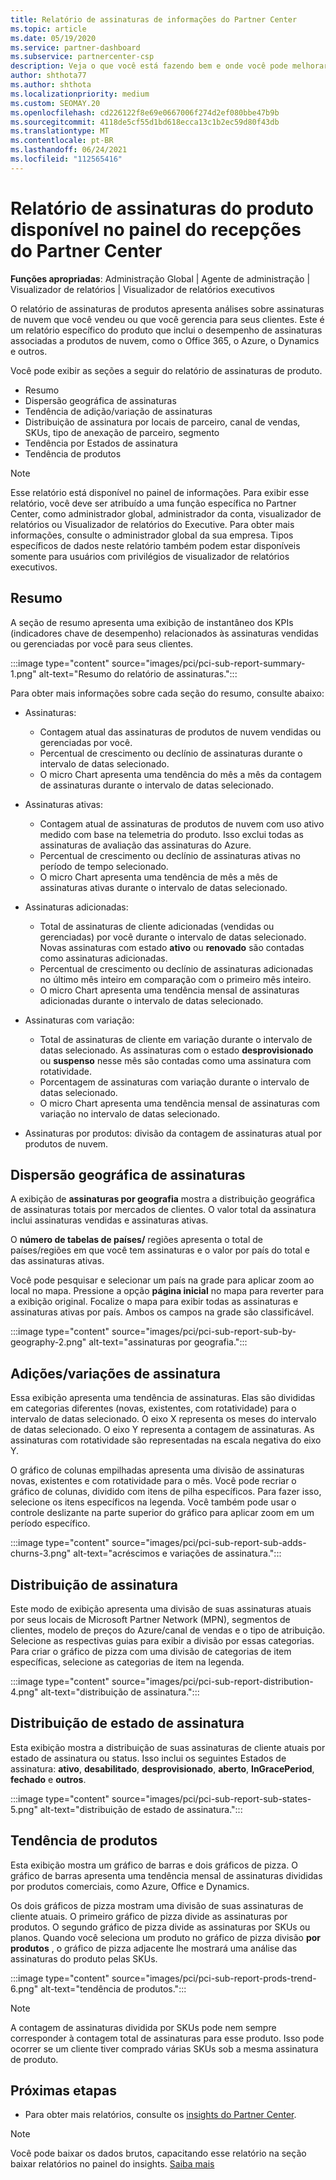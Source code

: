 ```yaml
---
title: Relatório de assinaturas de informações do Partner Center
ms.topic: article
ms.date: 05/19/2020
ms.service: partner-dashboard
ms.subservice: partnercenter-csp
description: Veja o que você está fazendo bem e onde você pode melhorar em relação às assinaturas de nuvem que você vende ou gerencia para seus clientes.
author: shthota77
ms.author: shthota
ms.localizationpriority: medium
ms.custom: SEOMAY.20
ms.openlocfilehash: cd226122f8e69e0667006f274d2ef080bbe47b9b
ms.sourcegitcommit: 4118de5cf55d1bd618ecca13c1b2ec59d80f43db
ms.translationtype: MT
ms.contentlocale: pt-BR
ms.lasthandoff: 06/24/2021
ms.locfileid: "112565416"
---
```

# <a name="product-subscriptions-report-available-from-the-partner-center-insights-dashboard"></a>Relatório de assinaturas do produto disponível no painel do recepções do Partner Center

**Funções apropriadas**: Administração Global | Agente de administração | Visualizador de relatórios | Visualizador de relatórios executivos

O relatório de assinaturas de produtos apresenta análises sobre assinaturas de nuvem que você vendeu ou que você gerencia para seus clientes. Este é um relatório específico do produto que inclui o desempenho de assinaturas associadas a produtos de nuvem, como o Office 365, o Azure, o Dynamics e outros.

Você pode exibir as seções a seguir do relatório de assinaturas de produto.

- Resumo
- Dispersão geográfica de assinaturas
- Tendência de adição/variação de assinaturas
- Distribuição de assinatura por locais de parceiro, canal de vendas, SKUs, tipo de anexação de parceiro, segmento
- Tendência por Estados de assinatura
- Tendência de produtos

 > [!NOTE]
 > Esse relatório está disponível no painel de informações. Para exibir esse relatório, você deve ser atribuído a uma função específica no Partner Center, como administrador global, administrador da conta, visualizador de relatórios ou Visualizador de relatórios do Executive. Para obter mais informações, consulte o administrador global da sua empresa. Tipos específicos de dados neste relatório também podem estar disponíveis somente para usuários com privilégios de visualizador de relatórios executivos.

## <a name="summary"></a>Resumo

A seção de resumo apresenta uma exibição de instantâneo dos KPIs (indicadores chave de desempenho) relacionados às assinaturas vendidas ou gerenciadas por você para seus clientes.  

:::image type="content" source="images/pci/pci-sub-report-summary-1.png" alt-text="Resumo do relatório de assinaturas.":::

Para obter mais informações sobre cada seção do resumo, consulte abaixo:

- Assinaturas:
  - Contagem atual das assinaturas de produtos de nuvem vendidas ou gerenciadas por você.
  - Percentual de crescimento ou declínio de assinaturas durante o intervalo de datas selecionado.
  - O micro Chart apresenta uma tendência do mês a mês da contagem de assinaturas durante o intervalo de datas selecionado.

- Assinaturas ativas:
  - Contagem atual de assinaturas de produtos de nuvem com uso ativo medido com base na telemetria do produto. Isso exclui todas as assinaturas de avaliação das assinaturas do Azure.
  - Percentual de crescimento ou declínio de assinaturas ativas no período de tempo selecionado.
  - O micro Chart apresenta uma tendência de mês a mês de assinaturas ativas durante o intervalo de datas selecionado.

- Assinaturas adicionadas:
  - Total de assinaturas de cliente adicionadas (vendidas ou gerenciadas) por você durante o intervalo de datas selecionado. Novas assinaturas com estado **ativo** ou **renovado** são contadas como assinaturas adicionadas.
  - Percentual de crescimento ou declínio de assinaturas adicionadas no último mês inteiro em comparação com o primeiro mês inteiro.
  - O micro Chart apresenta uma tendência mensal de assinaturas adicionadas durante o intervalo de datas selecionado.

- Assinaturas com variação:
  - Total de assinaturas de cliente em variação durante o intervalo de datas selecionado. As assinaturas com o estado **desprovisionado** ou **suspenso** nesse mês são contadas como uma assinatura com rotatividade.  
  - Porcentagem de assinaturas com variação durante o intervalo de datas selecionado.
  - O micro Chart apresenta uma tendência mensal de assinaturas com variação no intervalo de datas selecionado.

- Assinaturas por produtos: divisão da contagem de assinaturas atual por produtos de nuvem.

## <a name="geographical-spread-of-subscriptions"></a>Dispersão geográfica de assinaturas

A exibição de **assinaturas por geografia** mostra a distribuição geográfica de assinaturas totais por mercados de clientes. O valor total da assinatura inclui assinaturas vendidas e assinaturas ativas.

O **número de tabelas de países/** regiões apresenta o total de países/regiões em que você tem assinaturas e o valor por país do total e das assinaturas ativas.

Você pode pesquisar e selecionar um país na grade para aplicar zoom ao local no mapa. Pressione a opção **página inicial** no mapa para reverter para a exibição original. Focalize o mapa para exibir todas as assinaturas e assinaturas ativas por país. Ambos os campos na grade são classificável.

:::image type="content" source="images/pci/pci-sub-report-sub-by-geography-2.png" alt-text="assinaturas por geografia.":::

## <a name="subscription-addschurns"></a>Adições/variações de assinatura

Essa exibição apresenta uma tendência de assinaturas. Elas são divididas em categorias diferentes (novas, existentes, com rotatividade) para o intervalo de datas selecionado. O eixo X representa os meses do intervalo de datas selecionado. O eixo Y representa a contagem de assinaturas. As assinaturas com rotatividade são representadas na escala negativa do eixo Y. 

O gráfico de colunas empilhadas apresenta uma divisão de assinaturas novas, existentes e com rotatividade para o mês. Você pode recriar o gráfico de colunas, dividido com itens de pilha específicos. Para fazer isso, selecione os itens específicos na legenda. Você também pode usar o controle deslizante na parte superior do gráfico para aplicar zoom em um período específico.

:::image type="content" source="images/pci/pci-sub-report-sub-adds-churns-3.png" alt-text="acréscimos e variações de assinatura.":::

## <a name="subscription-distribution"></a>Distribuição de assinatura

Este modo de exibição apresenta uma divisão de suas assinaturas atuais por seus locais de Microsoft Partner Network (MPN), segmentos de clientes, modelo de preços do Azure/canal de vendas e o tipo de atribuição. Selecione as respectivas guias para exibir a divisão por essas categorias. Para criar o gráfico de pizza com uma divisão de categorias de item específicas, selecione as categorias de item na legenda.

:::image type="content" source="images/pci/pci-sub-report-distribution-4.png" alt-text="distribuição de assinatura.":::

## <a name="subscription-state-distribution"></a>Distribuição de estado de assinatura

Esta exibição mostra a distribuição de suas assinaturas de cliente atuais por estado de assinatura ou status. Isso inclui os seguintes Estados de assinatura: **ativo**, **desabilitado**, **desprovisionado**, **aberto**, **InGracePeriod**, **fechado** e **outros**.

:::image type="content" source="images/pci/pci-sub-report-sub-states-5.png" alt-text="distribuição de estado de assinatura.":::

## <a name="products-trend"></a>Tendência de produtos

Esta exibição mostra um gráfico de barras e dois gráficos de pizza. O gráfico de barras apresenta uma tendência mensal de assinaturas divididas por produtos comerciais, como Azure, Office e Dynamics.

Os dois gráficos de pizza mostram uma divisão de suas assinaturas de cliente atuais. O primeiro gráfico de pizza divide as assinaturas por produtos. O segundo gráfico de pizza divide as assinaturas por SKUs ou planos. Quando você seleciona um produto no gráfico de pizza divisão **por produtos** , o gráfico de pizza adjacente lhe mostrará uma análise das assinaturas do produto pelas SKUs.

:::image type="content" source="images/pci/pci-sub-report-prods-trend-6.png" alt-text="tendência de produtos.":::

> [!NOTE]
 > A contagem de assinaturas dividida por SKUs pode nem sempre corresponder à contagem total de assinaturas para esse produto. Isso pode ocorrer se um cliente tiver comprado várias SKUs sob a mesma assinatura de produto.

## <a name="next-steps"></a>Próximas etapas

- Para obter mais relatórios, consulte os [insights do Partner Center](partner-center-insights.md).

>[!NOTE] 
> Você pode baixar os dados brutos, capacitando esse relatório na seção baixar relatórios no painel do insights. [Saiba mais](pci-download-reports.md) 
